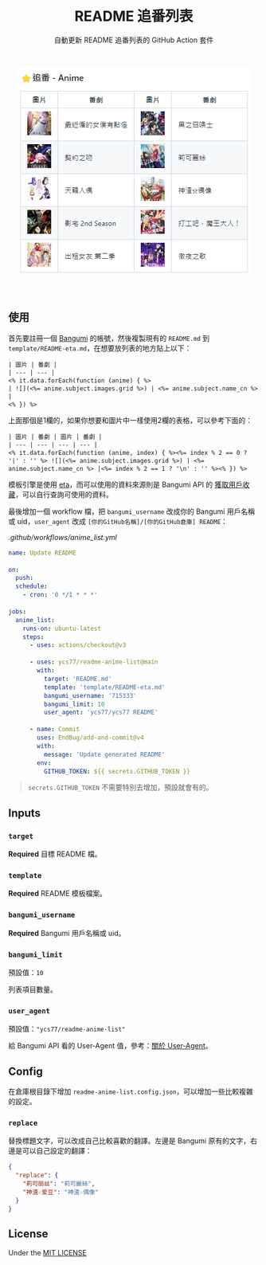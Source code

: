 <h1 align="center">README 追番列表</h1>
<p align="center">
自動更新 README 追番列表的 GitHub Action 套件
</p>
<br />
<p align="center">
<img src="screenshot.png">
</p>
<br />

## 使用

首先要註冊一個 [Bangumi](http://bangumi.tv/) 的帳號，然後複製現有的 `README.md` 到 `template/README-eta.md`，在想要放列表的地方貼上以下：

```
| 圖片 | 番劇 |
| --- | --- |
<% it.data.forEach(function (anime) { %>
| ![](<%= anime.subject.images.grid %>) | <%= anime.subject.name_cn %> |
<% }) %>
```

上面那個是1欄的，如果你想要和圖片中一樣使用2欄的表格，可以參考下面的：

```
| 圖片 | 番劇 | 圖片 | 番劇 |
| --- | --- | --- | --- |
<% it.data.forEach(function (anime, index) { %><%= index % 2 == 0 ? '|' : '' %> ![](<%= anime.subject.images.grid %>) | <%= anime.subject.name_cn %> |<%= index % 2 == 1 ? '\n' : '' %><% }) %>
```

模板引擎是使用 [eta](https://github.com/eta-dev/eta)，而可以使用的資料來源則是 Bangumi API 的 [獲取用戶收藏](https://bangumi.github.io/api/#/%E6%94%B6%E8%97%8F/getUserCollectionsByUsername)，可以自行查詢可使用的資料。

最後增加一個 workflow 檔，把 `bangumi_username` 改成你的 Bangumi 用戶名稱或 uid，`user_agent` 改成 `[你的GitHub名稱]/[你的GitHub倉庫] README`：

*.github/workflows/anime_list.yml*
```yaml
name: Update README

on:
  push:
  schedule:
    - cron: '0 */1 * * *'

jobs:
  anime_list:
    runs-on: ubuntu-latest
    steps:
      - uses: actions/checkout@v3

      - uses: ycs77/readme-anime-list@main
        with:
          target: 'README.md'
          template: 'template/README-eta.md'
          bangumi_username: '715333'
          bangumi_limit: 10
          user_agent: 'ycs77/ycs77 README'

      - name: Commit
        uses: EndBug/add-and-commit@v4
        with:
          message: 'Update generated README'
        env:
          GITHUB_TOKEN: ${{ secrets.GITHUB_TOKEN }}
```

> `secrets.GITHUB_TOKEN` 不需要特別去增加，預設就會有的。

## Inputs

### `target`

**Required** 目標 README 檔。

### `template`

**Required** README 模板檔案。

### `bangumi_username`

**Required** Bangumi 用戶名稱或 uid。

### `bangumi_limit`

預設值：`10`

列表項目數量。

### `user_agent`

預設值：`"ycs77/readme-anime-list"`

給 Bangumi API 看的 User-Agent 值，參考：[關於 User-Agent](https://github.com/bangumi/api/blob/master/docs-raw/user%20agent.md)。

## Config

在倉庫根目錄下增加 `readme-anime-list.config.json`，可以增加一些比較複雜的設定。

### `replace`

替換標題文字，可以改成自己比較喜歡的翻譯。左邊是 Bangumi 原有的文字，右邊是可以自己設定的翻譯：

```json
{
  "replace": {
    "莉可丽丝": "莉可麗絲",
    "神渣☆爱豆": "神渣☆偶像"
  }
}
```

## License
Under the [MIT LICENSE](LICENSE)
